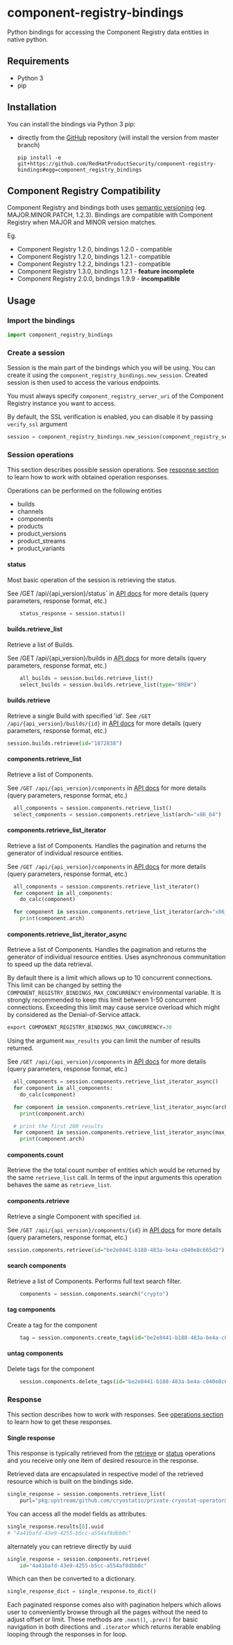 # component-registry-bindings
Python bindings for accessing the Component Registry data entities in native python.

## Requirements

* Python 3
* pip

## Installation

You can install the bindings via Python 3 pip:

* directly from the [GitHub](https://github.com/RedHatProductSecurity/component-registry-bindings) repository (will install the version from master branch)
    ```
    pip install -e git+https://github.com/RedHatProductSecurity/component-registry-bindings#egg=component_registry_bindings
    ```

## Component Registry Compatibility

Component Registry and bindings both uses [semantic versioning](https://semver.org/) (eg. MAJOR.MINOR.PATCH, 1.2.3). Bindings are compatible with Component Registry when MAJOR and MINOR version matches.

Eg.
* Component Registry 1.2.0, bindings 1.2.0 - compatible
* Component Registry 1.2.0, bindings 1.2.1 - compatible
* Component Registry 1.2.2, bindings 1.2.1 - compatible
* Component Registry 1.3.0, bindings 1.2.1 - **feature incomplete**
* Component Registry 2.0.0, bindings 1.9.9 - **incompatible**

## Usage

### Import the bindings

```python
import component_registry_bindings
```

### Create a session
Session is the main part of the bindings which you will be using. You can create it using the `component_registry_bindings.new_session`. Created session is then used to access the various endpoints.

You must always specify `component_registry_server_uri` of the Component Registry instance you want to access.

By default, the SSL verification is enabled, you can disable it by passing `verify_ssl` argument
```python
session = component_registry_bindings.new_session(component_registry_server_uri="<component registry uri>", username="<username>", password="<password>", verify_ssl=False)
```

### Session operations

This section describes possible session operations. See [response section](#response) to learn how to work with obtained operation responses.

Operations can be performed on the following entities
* builds
* channels
* components
* products
* product_versions
* product_streams
* product_variants

#### status

  Most basic operation of the session is retrieving the status.

  See /GET /api/{api_version}/status` in [API docs](openapi_schema.yml) for more details (query parameters, response format, etc.)

```python
    status_response = session.status()
```

#### builds.retrieve_list

  Retrieve a list of Builds.

  See /GET /api/{api_version}/builds in [API docs](openapi_schema.yml) for more details (query parameters, response format, etc.)
```python
    all_builds = session.builds.retrieve_list()
    select_builds = session.builds.retrieve_list(type="BREW")
```

#### builds.retrieve

Retrieve a single Build with specified 'id'.
See `/GET /api/{api_version}/builds/{id}` in [API docs](openapi_schema.yml) for more details (query parameters, response format, etc.)

```python
session.builds.retrieve(id="1872838")
```

#### components.retrieve_list

Retrieve a list of Components.

See `/GET /api/{api_version}/components` in [API docs](openapi_schema.yml) for more details (query parameters, response format, etc.)
```python
  all_components = session.components.retrieve_list()
  select_components = session.components.retrieve_list(arch="x86_64")
```

#### components.retrieve_list_iterator

Retrieve a list of Components. Handles the pagination and returns the generator of individual resource entities.

See `/GET /api/{api_version}/components` in [API docs](openapi_schema.yml) for more details (query parameters, response format, etc.)
```python
  all_components = session.components.retrieve_list_iterator()
  for component in all_components:
    do_calc(component)

  for component in session.components.retrieve_list_iterator(arch="x86_64"):
    print(component.arch)
```

#### components.retrieve_list_iterator_async

Retrieve a list of Components. Handles the pagination and returns the generator of individual resource entities. Uses asynchronous communitation
to speed up the data retrieval.

By default there is a limit which allows up to 10 concurrent connections. This limit can be changed by setting the `COMPONENT_REGISTRY_BINDINGS_MAX_CONCURRENCY` environmental variable. It is strongly recommended to keep this limit between 1-50 concurrent connections. Exceeding this limit may cause service overload which might by considered as the Denial-of-Service attack.

```python
export COMPONENT_REGISTRY_BINDINGS_MAX_CONCURRENCY=30
```

Using the argument `max_results` you can limit the number of results returned.

See `/GET /api/{api_version}/components` in [API docs](openapi_schema.yml) for more details (query parameters, response format, etc.)
```python
  all_components = session.components.retrieve_list_iterator_async()
  for component in all_components:
    do_calc(component)

  for component in session.components.retrieve_list_iterator_async(arch="x86_64"):
    print(component.arch)

  # print the first 200 results
  for component in session.components.retrieve_list_iterator_async(max_results=200):
    print(component.arch)
```

#### components.count

Retrieve the the total count number of entities which would be returned by the same `retrieve_list` call. In terms of the input arguments this operation behaves the same as `retrieve_list`.

#### components.retrieve

Retrieve a single Component with specified `id`.

See `/GET /api/{api_version}/components/{id}` in [API docs](openapi_schema.yml) for more details (query parameters, response format, etc.)
```python
session.components.retrieve(id="be2e8441-b188-483a-be4a-c040e8c665d2")
```

#### search components

Retrieve a list of Components. Performs full text search filter.
```python
    components = session.components.search("crypto")
```

#### tag components

Create a tag for the component
```python
    tag = session.components.create_tags(id="be2e8441-b188-483a-be4a-c040e8c665d2")
```

#### untag components

Delete tags for the component
```python
    session.components.delete_tags(id="be2e8441-b188-483a-be4a-c040e8c665d2")
```

### Response

This section describes how to work with responses. See [operations section](#session-operations) to learn how to get these responses.

#### Single response
This response is typically retrieved from the [retrieve](#retrieve) or [status](#status) operations and you receive only one item of desired resource in the response.

Retrieved data are encapsulated in respective model of the retrieved resource which is built on the bindings side.

```python
single_response = session.components.retrieve_list(
    purl="pkg:upstream/github.com/cryostatio/private-cryostat-operator@b63e22b47b0ba47759f6d4a15bbbd11be031da83?version=b63e22b47b0ba47759f6d4a15bbbd11be031da83")
```

You can access all the model fields as attributes.

```python
single_response.results[0].uuid
# "4a41bafd-43e9-4255-b5cc-a554af8dbb0c"
```

alternately you can retrieve directly by uuid

```python
single_response = session.components.retrieve(
    id="4a41bafd-43e9-4255-b5cc-a554af8dbb0c"
```

Which can then be converted to a dictionary.

```python
single_response_dict = single_response.to_dict()
```

Each paginated response comes also with pagination helpers which allows user to conveniently browse through all the pages without the need to adjust offset or limit. These methods are `.next()`, `.prev()` for basic navigation in both directions and `.iterator` which returns iterable enabling looping through the responses in for loop.
